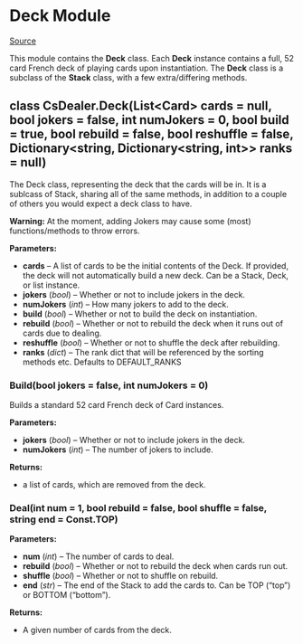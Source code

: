 # Deck Module

[Source](https://github.com/AaronL87/CsDealer/blob/master/CsDealer/Deck.cs)

This module contains the **Deck** class. Each **Deck** instance contains a full, 52 card French deck of playing cards upon instantiation. The **Deck** class is a subclass of the **Stack** class, with a few extra/differing methods.

## class CsDealer.Deck(List\<Card> cards = null, bool jokers = false, int numJokers = 0, bool  build  =  true, bool  rebuild  =  false, bool  reshuffle  =  false, Dictionary\<string, Dictionary\<string, int>> ranks  =  null)

The Deck class, representing the deck that the cards will be in. It is a sublcass of Stack, sharing all of the same methods, in addition to a couple of others you would expect a deck class to have.

**Warning:**
At the moment, adding Jokers may cause some (most) functions/methods to throw errors.

**Parameters:**
- **cards**  – A list of cards to be the initial contents of the Deck. If provided, the deck will not automatically build a new deck. Can be a  Stack,  Deck, or  list  instance.
- **jokers**  (_bool_) – Whether or not to include jokers in the deck.
- **numJokers**  (_int_) – How many jokers to add to the deck.
- **build**  (_bool_) – Whether or not to build the deck on instantiation.
- **rebuild**  (_bool_) – Whether or not to rebuild the deck when it runs out of cards due to dealing.
- **reshuffle**  (_bool_) – Whether or not to shuffle the deck after rebuilding.
- **ranks**  (_dict_) – The rank dict that will be referenced by the sorting methods etc. Defaults to DEFAULT_RANKS

### Build(bool  jokers  =  false, int  numJokers  =  0)

Builds a standard 52 card French deck of Card instances.

**Parameters:**
- **jokers**  (_bool_) – Whether or not to include jokers in the deck.
- **numJokers**  (_int_) – The number of jokers to include.

**Returns:**
- a list of cards, which are removed from the deck.

### Deal(int num = 1, bool rebuild = false, bool shuffle = false, string end = Const.TOP)

**Parameters:**
- **num**  (_int_) – The number of cards to deal.
- **rebuild**  (_bool_) – Whether or not to rebuild the deck when cards run out.
- **shuffle**  (_bool_) – Whether or not to shuffle on rebuild.
- **end**  (_str_) – The end of the  Stack  to add the cards to. Can be  TOP  (“top”) or  BOTTOM  (“bottom”).

**Returns:**
- A given number of cards from the deck.
